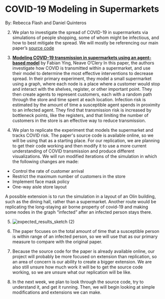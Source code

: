 # COVID-19 Modeling in Supermarkets

By: Rebecca Flash and Daniel Quinteros

2. We plan to investigate the spread of COVID-19 in supermarkets via simulations of people shopping, some of whom might be infectious, and how to best mitigate the spread. We will mostly be referencing our main paper’s [source code](https://www.semanticscholar.org/reader/17a2627fca7585df99f9d214831992a3756ed772)

3. [**Modeling COVID-19 transmission in supermarkets using an agent-based model**](https://www.semanticscholar.org/reader/17a2627fca7585df99f9d214831992a3756ed772) by Fabian Ying, Neave O’Clery
In this paper, the authors investigate how COVID is transmitted within a supermarket, and use their model to determine the most effective interventions to decrease spread. In their primary experiment, they model a small supermarket using a graph, where each node is a place where a customer would stop and interact with the shelves, register, or other important point. They then create agents to represent customers, each with a random path through the store and time spent at each location. Infection risk is estimated by the amount of time a susceptible agent spends in proximity to an infected agent. They find that transmission risk is increased by bottleneck points, like the registers, and that limiting the number of customers in the store is an effective way to reduce transmission.

5. We plan to replicate the experiment that models the supermarket and tracks COVID risk. The paper's source code is available online, so we will be using that as a starting place. For our replication, we are planning to get their code working and then modify it to use a more current understanding of COVID transmission and produce different visualizations. 
We will run modified iterations of the simulation in which the following changes are made:
- Control the rate of customer arrival
- Restrict the maximum number of customers in the store
- Implement face mask policy
- One-way aisle store layout

A possible extension is to run the simulation in a layout of an Olin building, such as the dining hall, rather than a supermarket. Another route would be replicating the long-staying air borne property of covid-19 and making some nodes in the graph “infected” after an infected person stays there.

5. ![expected_results_sketch (2)](https://github.com/RebeccaFlach/covid-modeling/assets/47285707/54c7595f-0f55-4f01-b93b-a93c34377e65)

6. The paper focuses on the total amount of time that a susceptible person is within range of an infected person, so we will use that as our primary measure to compare with the original paper. 

7. Because the source code for the paper is already available online, our project will probably be more focused on extension than replication, so an area of concern is our ability to create a bigger extension. We are also still unsure how much work it will be to get the source code working, so we are unsure what our replication will be like. 

8. In the next week, we plan to look through the source code, try to understand it, and get it running. Then, we will begin looking at simple modifications and extensions we can make. 
